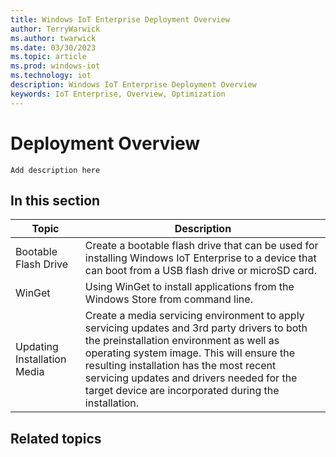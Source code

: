 ```yaml
---
title: Windows IoT Enterprise Deployment Overview
author: TerryWarwick
ms.author: twarwick
ms.date: 03/30/2023
ms.topic: article
ms.prod: windows-iot
ms.technology: iot
description: Windows IoT Enterprise Deployment Overview
keywords: IoT Enterprise, Overview, Optimization
---
```


# Deployment Overview

`Add description here`

## In this section

| Topic | Description |
| ----- | ----------- |
| Bootable Flash Drive | Create a bootable flash drive that can be used for installing Windows IoT Enterprise to a device that can boot from a USB flash drive or microSD card. |
| WinGet | Using WinGet to install applications from the Windows Store from command line. |
| Updating Installation Media | Create a media servicing environment to apply servicing updates and 3rd party drivers to both the preinstallation environment as well as operating system image. This will ensure the resulting installation has the most recent servicing updates and drivers needed for the target device are incorporated during the installation. |

## Related topics

